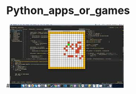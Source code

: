 # Python_apps_or_games
#![](https://github.com/Abdraim98/PythonFinal/blob/main/download%20(1).jpeg)
